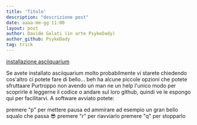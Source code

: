 ```yaml
---
title: 'Titolo'
description: "descrizione post"
date: aaaa-mm-gg 11:00
layout: post
author: Davide Galati (in arte PsykeDady)
author_github: PsykeDady
tag: trick
---
```


[installazione asciiquarium](https://feed.linuxpeople.org/posts/acquario-per-bash/)

Se avete installato asciiquarium molto probabilmente vi starete chiedendo cos'altro ci potete fare di bello... beh ha alcune piccole opzioni che potete sfruttaare
Purtroppo non avendo un man ne un help l'unico modo per scoprirle è leggerne il codice o andare sul loro github, quindi ve le espongo qui per facilitarvi. A software avviato potete:

premere "p" per mettere pausa ed ammirare ad esempio un gran bello squalo che passa 😎 
premere "r" per riavviarlo 
premere "q" per stopparlo
